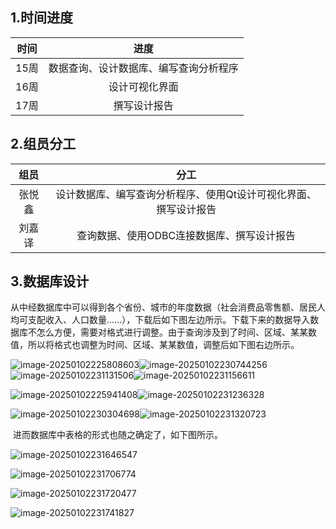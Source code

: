 ## 1.时间进度

| **时间** |                **进度**                |
| :------: | :------------------------------------: |
|   15周   | 数据查询、设计数据库、编写查询分析程序 |
|   16周   |             设计可视化界面             |
|   17周   |              撰写设计报告              |

## 2.组员分工

| **组员** |                           **分工**                           |
| :------: | :----------------------------------------------------------: |
|  张悦鑫  | 设计数据库、编写查询分析程序、使用Qt设计可视化界面、撰写设计报告 |
|  刘嘉译  |          查询数据、使用ODBC连接数据库、撰写设计报告          |

## 3.数据库设计

​	从中经数据库中可以得到各个省份、城市的年度数据（社会消费品零售额、居民人均可支配收入、人口数量......），下载后如下图左边所示。下载下来的数据导入数据库不怎么方便，需要对格式进行调整。由于查询涉及到了时间、区域、某某数值，所以将格式也调整为时间、区域、某某数值，调整后如下图右边所示。

![image-20250102225808603](C:\Users\93076\AppData\Roaming\Typora\typora-user-images\image-20250102225808603.png)![image-20250102230744256](C:\Users\93076\AppData\Roaming\Typora\typora-user-images\image-20250102230744256.png)![image-20250102231131506](C:\Users\93076\AppData\Roaming\Typora\typora-user-images\image-20250102231131506.png)![image-20250102231156611](C:\Users\93076\AppData\Roaming\Typora\typora-user-images\image-20250102231156611.png)

![image-20250102225941408](C:\Users\93076\AppData\Roaming\Typora\typora-user-images\image-20250102225941408.png)![image-20250102231236328](C:\Users\93076\AppData\Roaming\Typora\typora-user-images\image-20250102231236328.png)

![image-20250102230304698](C:\Users\93076\AppData\Roaming\Typora\typora-user-images\image-20250102230304698.png)![image-20250102231320723](C:\Users\93076\AppData\Roaming\Typora\typora-user-images\image-20250102231320723.png)

​	进而数据库中表格的形式也随之确定了，如下图所示。

![image-20250102231646547](C:\Users\93076\AppData\Roaming\Typora\typora-user-images\image-20250102231646547.png)

![image-20250102231706774](C:\Users\93076\AppData\Roaming\Typora\typora-user-images\image-20250102231706774.png)

![image-20250102231720477](C:\Users\93076\AppData\Roaming\Typora\typora-user-images\image-20250102231720477.png)

![image-20250102231741827](C:\Users\93076\AppData\Roaming\Typora\typora-user-images\image-20250102231741827.png)